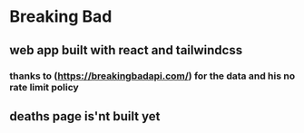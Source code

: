 # **Breaking Bad** 
## web app built with react and tailwindcss 
### thanks to (https://breakingbadapi.com/) for the data and his no rate limit policy 

## deaths page is'nt built yet 